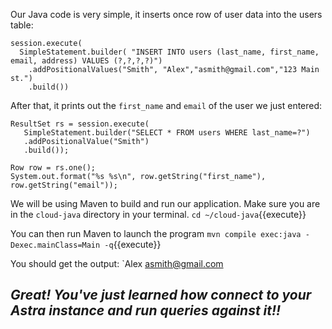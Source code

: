 Our Java code is very simple, it inserts once row of user data into the users table:
```
session.execute(
  SimpleStatement.builder( "INSERT INTO users (last_name, first_name, email, address) VALUES (?,?,?,?)")
    .addPositionalValues("Smith", "Alex","asmith@gmail.com","123 Main st.")
    .build())
```

After that, it prints out the `first_name` and `email` of the user we just entered:
```
ResultSet rs = session.execute(
   SimpleStatement.builder("SELECT * FROM users WHERE last_name=?")
   .addPositionalValue("Smith")
   .build());

Row row = rs.one();
System.out.format("%s %s\n", row.getString("first_name"), row.getString("email"));
```

We will be using Maven to build and run our application. Make sure you are in the `cloud-java` directory in your terminal.
`cd ~/cloud-java`{{execute}}

You can then run Maven to launch the program
`mvn compile exec:java -Dexec.mainClass=Main -q`{{execute}}   

You should get the output:
`Alex asmith@gmail.com

## *Great! You've just learned how connect to your Astra instance and run queries against it!!*   


